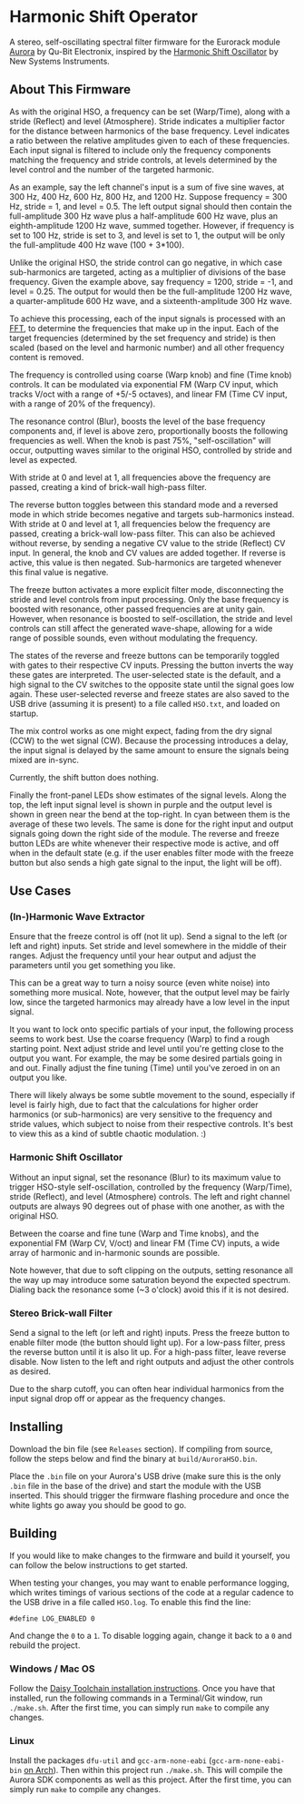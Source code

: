 # Harmonic Shift Operator

A stereo, self-oscillating spectral filter firmware for the Eurorack
module [Aurora](https://www.qubitelectronix.com/shop/p/aurora) by Qu-Bit
Electronix, inspired by the [Harmonic Shift
Oscillator](https://nsinstruments.com/modules/HSO.html) by New Systems
Instruments.

## About This Firmware

As with the original HSO, a frequency can be set (Warp/Time), along with a
stride (Reflect) and level (Atmosphere).  Stride indicates a multiplier factor
for the distance between harmonics of the base frequency.  Level indicates a
ratio between the relative amplitudes given to each of these frequencies.  Each
input signal is filtered to include only the frequency components matching the
frequency and stride controls, at levels determined by the level control and the
number of the targeted harmonic.

As an example, say the left channel's input is a sum of five sine waves, at 300
Hz, 400 Hz, 600 Hz, 800 Hz, and 1200 Hz.  Suppose frequency = 300 Hz,
stride = 1, and level = 0.5.  The left output signal should
then contain the full-amplitude 300 Hz wave plus a half-amplitude 600 Hz wave,
plus an eighth-amplitude 1200 Hz wave, summed together.  However, if frequency
is set to 100 Hz, stride is set to 3, and level is set to 1, the output will be
only the full-amplitude 400 Hz wave (100 + 3*100).

Unlike the original HSO, the stride control can go negative, in which case
sub-harmonics are targeted, acting as a multiplier of divisions of the base
frequency.  Given the example above, say frequency = 1200, stride = -1, and
level = 0.25.  The output for would then be the full-amplitude 1200 Hz wave,
a quarter-amplitude 600 Hz wave, and a sixteenth-amplitude 300 Hz wave.

To achieve this processing, each of the input signals is processed with an
[FFT](https://en.wikipedia.org/wiki/Fast_Fourier_transform), to determine the
frequencies that make up in the input.  Each of the target frequencies
(determined by the set frequency and stride) is then scaled (based on the level
and harmonic number) and all other frequency content is removed.

The frequency is controlled using coarse (Warp knob) and fine (Time knob)
controls.  It can be modulated via exponential FM (Warp CV input, which tracks
V/oct with a range of +5/-5 octaves), and linear FM (Time CV input, with a range
of 20% of the frequency).

The resonance control (Blur), boosts the level of the base frequency components
and, if level is above zero, proportionally boosts the following frequencies as
well.  When the knob is past 75%, "self-oscillation" will occur, outputting
waves similar to the original HSO, controlled by stride and level as expected.

With stride at 0 and level at 1, all frequencies above the frequency are passed,
creating a kind of brick-wall high-pass filter.

The reverse button toggles between this standard mode and a reversed mode in
which stride becomes negative and targets sub-harmonics instead.  With stride at
0 and level at 1, all frequencies below the frequency are passed, creating a
brick-wall low-pass filter.  This can also be achieved without reverse, by
sending a negative CV value to the stride (Reflect) CV input.  In general, the
knob and CV values are added together.  If reverse is active, this value is then
negated.  Sub-harmonics are targeted whenever this final value is negative.

The freeze button activates a more explicit filter mode, disconnecting the
stride and level controls from input processing.  Only the base frequency is
boosted with resonance, other passed frequencies are at unity gain. However,
when resonance is boosted to self-oscillation, the stride and level controls
can still affect the generated wave-shape, allowing for a wide range of possible
sounds, even without modulating the frequency.

The states of the reverse and freeze buttons can be temporarily toggled
with gates to their respective CV inputs.  Pressing the button inverts the way
these gates are interpreted.  The user-selected state is the default, and a high
signal to the CV switches to the opposite state until the signal goes low again.
These user-selected reverse and freeze states are also saved to the USB drive
(assuming it is present) to a file called `HSO.txt`, and loaded on startup.

The mix control works as one might expect, fading from the dry signal (CCW) to
the wet signal (CW).  Because the processing introduces a delay, the input signal
is delayed by the same amount to ensure the signals being mixed are in-sync.

Currently, the shift button does nothing.

Finally the front-panel LEDs show estimates of the signal levels.  Along the
top, the left input signal level is shown in purple and the output level is
shown in green near the bend at the top-right.  In cyan between them is the
average of these two levels.  The same is done for the right input and output
signals going down the right side of the module.  The reverse and freeze button
LEDs are white whenever their respective mode is active, and off when in the
default state (e.g. if the user enables filter mode with the freeze button but
also sends a high gate signal to the input, the light will be off).

## Use Cases

### (In-)Harmonic Wave Extractor

Ensure that the freeze control is off (not lit up).  Send a signal to the left
(or left and right) inputs.  Set stride and level somewhere in the middle of
their ranges.  Adjust the frequency until your hear output and adjust the
parameters until you get something you like.

This can be a great way to turn a noisy source (even white noise) into something
more musical.  Note, however, that the output level may be fairly low, since the
targeted harmonics may already have a low level in the input signal.

It you want to lock onto specific partials of your input, the following process
seems to work best.  Use the coarse frequency (Warp) to find a rough starting
point.  Next adjust stride and level until you're getting close to the output
you want.  For example, the may be some desired partials going in and out.
Finally adjust the fine tuning (Time) until you've zeroed in on an output you
like.

There will likely always be some subtle movement to the sound, especially if
level is fairly high, due to fact that the calculations for higher order
harmonics (or sub-harmonics) are very sensitive to the frequency and stride
values, which subject to noise from their respective controls.  It's best to
view this as a kind of subtle chaotic modulation. :)

### Harmonic Shift Oscillator

Without an input signal, set the resonance (Blur) to its maximum value to
trigger HSO-style self-oscillation, controlled by the frequency (Warp/Time), stride
(Reflect), and level (Atmosphere) controls.  The left and right channel outputs
are always 90 degrees out of phase with one another, as with the original HSO.

Between the coarse and fine tune (Warp and Time knobs), and the exponential FM
(Warp CV, V/oct) and linear FM (Time CV) inputs, a wide array of harmonic and
in-harmonic sounds are possible.

Note however, that due to soft clipping on the outputs, setting resonance all
the way up may introduce some saturation beyond the expected spectrum.  Dialing
back the resonance some (~3 o'clock) avoid this if it is not desired.

### Stereo Brick-wall Filter

Send a signal to the left (or left and right) inputs.  Press the freeze button
to enable filter mode (the button should light up).  For a low-pass filter,
press the reverse button until it is also lit up.  For a high-pass filter, leave
reverse disable.  Now listen to the left and right outputs and adjust the
other controls as desired.

Due to the sharp cutoff, you can often hear individual harmonics from the input
signal drop off or appear as the frequency changes.

## Installing

Download the bin file (see `Releases` section).  If compiling from source,
follow the steps below and find the binary at `build/AuroraHSO.bin`.

Place the `.bin` file on your Aurora's USB drive (make sure this is the only
`.bin` file in the base of the drive) and start the module with the USB
inserted.  This should trigger the firmware flashing procedure and once the
white lights go away you should be good to go.

## Building

If you would like to make changes to the firmware and build it yourself, you can
follow the below instructions to get started.

When testing your changes, you may want to enable performance logging, which
writes timings of various sections of the code at a regular cadence to the USB
drive in a file called `HSO.log`.  To enable this find the line:

```
#define LOG_ENABLED 0
```

And change the `0` to a `1`. To disable logging again, change it back to a `0`
and rebuild the project.

### Windows / Mac OS

Follow the [Daisy Toolchain installation
instructions](https://github.com/Qu-Bit-Electronix/Aurora-SDK/?tab=readme-ov-file#installing-the-toolchain).
Once you have that installed, run the following commands in a Terminal/Git
window, run `./make.sh`.  After the first time, you can simply run `make` to
compile any changes.

### Linux

Install the packages `dfu-util` and `gcc-arm-none-eabi`
(`gcc-arm-none-eabi-bin` [on Arch](https://madskjeldgaard.dk/posts/daisy-setup/)).
Then within this project run `./make.sh`.  This will compile the Aurora SDK
components as well as this project.  After the first time, you can simply run
`make` to compile any changes.
